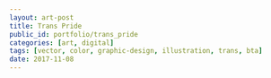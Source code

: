 ```yaml
---
layout: art-post
title: Trans Pride
public_id: portfolio/trans_pride
categories: [art, digital]
tags: [vector, color, graphic-design, illustration, trans, bta]
date: 2017-11-08
---
```

